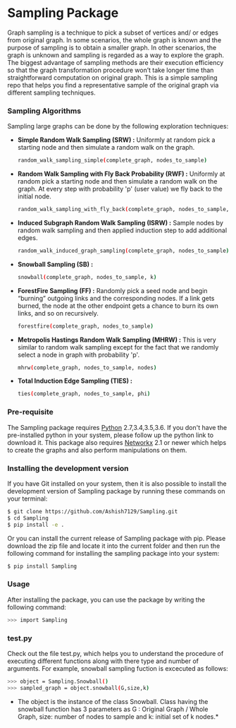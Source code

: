 # Sampling Package

Graph sampling is a technique to pick a subset of vertices and/ or edges from original graph. In some scenarios, the whole graph is known and the purpose of sampling is to obtain a smaller graph. In other scenarios, the graph is unknown and sampling is regarded as a way to explore the graph. The biggest advantage of sampling methods are their execution efficiency so that the graph transformation procedure won’t take longer time than straightforward computation on original graph. This is a simple sampling repo that helps you find a representative sample of the original graph via different sampling techniques. 

### Sampling Algorithms
Sampling large graphs can be done by the following exploration techniques:
  - **Simple Random Walk Sampling (SRW) :** Uniformly at random pick a starting node and then simulate a random walk on the graph.
   
    ```sh 
    random_walk_sampling_simple(complete_graph, nodes_to_sample)
    ```
  - **Random Walk Sampling with Fly Back Probability (RWF) :** Uniformly at random pick a starting node and then simulate a random walk on the graph. At every step with probability 'p' (user value) we fly back to the initial node.
     ```sh 
     random_walk_sampling_with_fly_back(complete_graph, nodes_to_sample, fly_back_prob)
     ```
  - **Induced Subgraph Random Walk Sampling (ISRW) :** Sample nodes by random walk sampling and then applied induction step to add additional edges.
     ```sh 
     random_walk_induced_graph_sampling(complete_graph, nodes_to_sample)
     ```
  - **Snowball Sampling (SB) :**
     ```sh 
     snowball(complete_graph, nodes_to_sample, k) 
     ```
  - **ForestFire Sampling (FF) :** Randomly pick a seed node and begin “burning” outgoing links and the corresponding nodes. If a link gets burned, the node at the other endpoint gets a chance to burn its own links, and so on recursively.
    ```sh 
    forestfire(complete_graph, nodes_to_sample) 
    ```
  - **Metropolis Hastings Random Walk Sampling (MHRW) :** This is very similar to random walk sampling except for the fact that we randomly select a node in graph with probability 'p'.
    ```sh  
    mhrw(complete_graph, nodes_to_sample, nodes) 
    ```
  - **Total Induction Edge Sampling (TIES) :**
     ```sh 
     ties(complete_graph, nodes_to_sample, phi)
     ```
  
  

### Pre-requisite
The Sampling package requires [Python](https://www.python.org/downloads/) 2.7,3.4,3.5,3.6. If you don't have the pre-installed python in your system, please follow up the python link to download it. This package also requires [Networkx](https://networkx.github.io/documentation/latest/install.html) 2.1 or newer which helps to create the graphs and also perform manipulations on them.

### Installing the development version
If you have Git installed on your system, then it is also possible to install the development version of Sampling package by running these commands on your terminal:
```sh
$ git clone https://github.com/Ashish7129/Sampling.git
$ cd Sampling
$ pip install -e .
```
Or you can install the current release of Sampling package with pip. Please
download the zip file and locate it into the current folder and then run the following command for installing the sampling package into your system:
```sh
$ pip install Sampling
```

### Usage

After installing the package, you can use the package by writing the following command:
```sh
>>> import Sampling 
```
### test.py
Check out the file test.py, which helps you to understand the procedure of executing different functions along with there type and number of arguments. For example, snowball sampling fuction is excecuted as follows:
```sh
>>> object = Sampling.Snowball()             
>>> sampled_graph = object.snowball(G,size,k) 
```
* The object is the instance of the class Snowball. Class having the snowball function has 3 parameters as
G : Original Graph / Whole Graph, size: number of nodes to sample and k: initial set of k nodes.*


